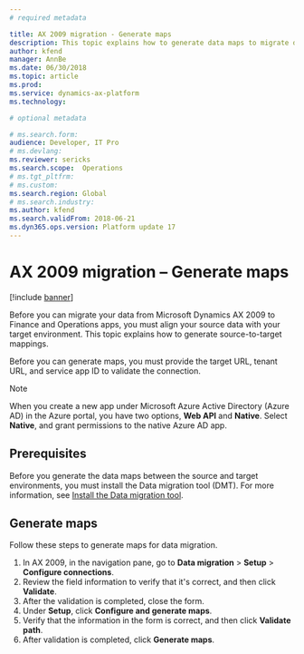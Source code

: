 ```yaml
---
# required metadata

title: AX 2009 migration - Generate maps 
description: This topic explains how to generate data maps to migrate data from Microsoft Dynamics AX 2009 to Finance and Operations apps.
author: kfend
manager: AnnBe
ms.date: 06/30/2018
ms.topic: article
ms.prod: 
ms.service: dynamics-ax-platform
ms.technology: 

# optional metadata

# ms.search.form:  
audience: Developer, IT Pro
# ms.devlang: 
ms.reviewer: sericks
ms.search.scope:  Operations
# ms.tgt_pltfrm: 
# ms.custom: 
ms.search.region: Global
# ms.search.industry:
ms.author: kfend
ms.search.validFrom: 2018-06-21
ms.dyn365.ops.version: Platform update 17
---
```


# AX 2009 migration – Generate maps

[!include [banner](../includes/banner.md)]

Before you can migrate your data from Microsoft Dynamics AX 2009 to Finance and Operations apps, you must align your source data with your target environment. This topic explains how to generate source-to-target mappings.

Before you can generate maps, you must provide the target URL, tenant URL, and service app ID to validate the connection.

> [!NOTE]
> When you create a new app under Microsoft Azure Active Directory (Azure AD) in the Azure portal, you have two options, **Web API** and **Native**. Select **Native**, and grant permissions to the native Azure AD app.

## Prerequisites
Before you generate the data maps between the source and target environments, you must install the Data migration tool (DMT). For more information, see [Install the Data migration tool](install-dmt.md).

## Generate maps
Follow these steps to generate maps for data migration.

1. In AX 2009, in the navigation pane, go to **Data migration** \> **Setup** \> **Configure connections**.
2. Review the field information to verify that it's correct, and then click **Validate**.
3. After the validation is completed, close the form.
4. Under **Setup**, click **Configure and generate maps**.
5. Verify that the information in the form is correct, and then click **Validate path**.
6. After validation is completed, click **Generate maps**.
